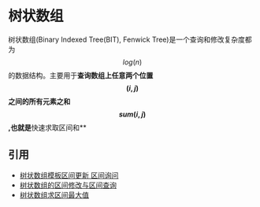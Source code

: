# 树状数组

树状数组(Binary Indexed Tree(BIT), Fenwick Tree)是一个查询和修改复杂度都为$$log(n)$$的数据结构。主要用于**查询数组上任意两个位置$$(i,j)$$之间的所有元素之和$$sum(i,j)$$,也就是**快速求取区间和**

## 引用

 - [树状数组模板区间更新 区间询问](http://blog.csdn.net/lawrence_jang/article/details/8054173)
 - [树状数组的区间修改与区间查询](http://blog.csdn.net/qq_21841245/article/details/43956633)
 - [树状数组求区间最大值](http://blog.csdn.net/u010598215/article/details/48206959)
